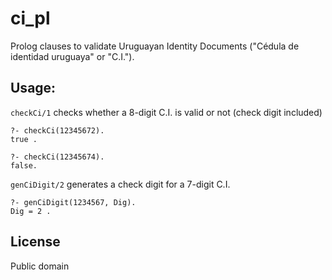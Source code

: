 # ci_pl

Prolog clauses to validate Uruguayan Identity Documents ("Cédula de identidad uruguaya" or "C.I.").

## Usage:
`checkCi/1` checks whether a 8-digit C.I. is valid or not (check digit included)
```
?- checkCi(12345672).
true .

?- checkCi(12345674).
false.
```

`genCiDigit/2` generates a check digit for a 7-digit C.I.
```
?- genCiDigit(1234567, Dig).
Dig = 2 .
```

## License
Public domain